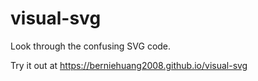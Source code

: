 # visual-svg
Look through the confusing SVG code.

Try it out at https://berniehuang2008.github.io/visual-svg
